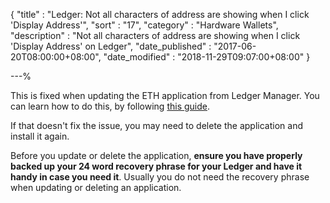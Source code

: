 {
"title"       : "Ledger: Not all characters of address are showing when I click 'Display Address'",
"sort"        : "17",
"category"    : "Hardware Wallets",
"description" : "Not all characters of address are showing when I click 'Display Address' on Ledger",
"date_published" : "2017-06-20T08:00:00+08:00",
"date_modified"  : "2018-11-29T09:07:00+08:00"
}

---%


This is fixed when updating the ETH application from Ledger Manager. You can learn how to do this, by following  [this guide](https://support.ledgerwallet.com/hc/en-us/articles/360002731113).

If that doesn't fix the issue, you may need to delete the application and install it again.

Before you update or delete the application, **ensure you have properly backed up your 24 word recovery phrase for your Ledger and have it handy in case you need it**. Usually you do not need the recovery phrase when updating or deleting an application.
